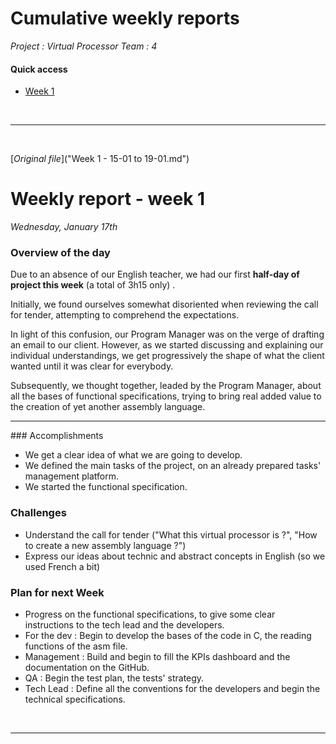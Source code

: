 # Cumulative weekly reports

*Project : Virtual Processor*
*Team : 4*

#### Quick access

- [Week 1](#weekly-report---week-1)

<br><hr><br>

[*Original file*]("Week 1     -     15-01 to 19-01.md")

# Weekly report - week 1

*Wednesday, January 17th*

### Overview of the day

Due to an absence of our English teacher, we had our first **half-day of project this week** (a total of 3h15 only) .

Initially, we found ourselves somewhat disoriented when reviewing the call for tender, attempting to comprehend the expectations.

In light of this confusion, our Program Manager was on the verge of drafting an email to our client. However, as we started discussing and explaining our individual understandings, we get progressively the shape of what the client wanted until it was clear for everybody.

Subsequently, we thought together, leaded by the Program Manager, about all the bases of functional specifications, trying to bring real added value to the creation of yet another assembly language.

<hr>
### Accomplishments

- We get a clear idea of what we are going to develop.
- We defined the main tasks of the project, on an already prepared tasks' management platform.
- We started the functional specification.

### Challenges

   - Understand the call for tender ("What this virtual processor is ?",  "How to create a new assembly language ?")
   - Express our ideas about technic and abstract concepts in English (so we used French a bit)

### Plan for next Week

- Progress on the functional specifications, to give some clear instructions to the tech lead and the developers.
- For the dev : Begin to develop the bases of the code in C, the reading functions of the asm file.
- Management : Build and begin to fill the KPIs dashboard and the documentation on the GitHub.
- QA : Begin the test plan, the tests' strategy.
- Tech Lead : Define all the conventions for the developers and begin the technical specifications.



<br><hr><br>